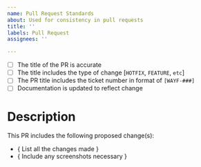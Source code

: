 ```yaml
---
name: Pull Request Standards
about: Used for consistency in pull requests
title: ''
labels: Pull Request
assignees: ''

---
```


- [ ] The title of the PR is accurate
- [ ] The title includes the type of change [`HOTFIX`, `FEATURE`, `etc`]  
- [ ] The PR title includes the ticket number in format of `[WAYF-###]`
- [ ] Documentation is updated to reflect change

# Description

This PR includes the following proposed change(s):

- { List all the changes made }
- { Include any screenshots necessary }
